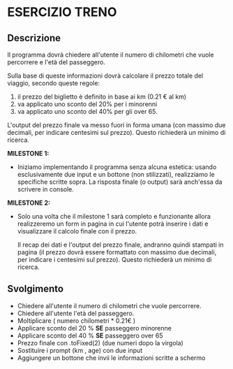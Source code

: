 # ESERCIZIO TRENO

## Descrizione

Il programma dovrà chiedere all'utente il numero di chilometri che vuole percorrere e l'età del passeggero.

Sulla base di queste informazioni dovrà calcolare il prezzo totale del viaggio, secondo queste regole:

1. il prezzo del biglietto è definito in base ai km (0.21 € al km)
2. va applicato uno sconto del 20% per i minorenni
3. va applicato uno sconto del 40% per gli over 65.

L'output del prezzo finale va messo fuori in forma umana (con massimo due decimali, per indicare centesimi sul prezzo). Questo richiederà un minimo di ricerca.

**MILESTONE 1:**

- Iniziamo implementando il programma senza alcuna estetica: usando esclusivamente due input e un bottone (non stilizzati), realizziamo le specifiche scritte sopra. La risposta finale (o output) sarà anch'essa da scrivere in console.

**MILESTONE 2:**

- Solo una volta che il milestone 1 sarà completo e funzionante allora realizzeremo un form in pagina in cui l'utente potrà inserire i dati e visualizzare il calcolo finale con il prezzo.

  Il recap dei dati e l'output del prezzo finale, andranno quindi stampati in pagina (il prezzo dovrà essere formattato con massimo due decimali, per indicare i centesimi sul prezzo). Questo richiederà un minimo di ricerca.

## Svolgimento

- Chiedere all'utente il numero di chilometri che vuole percorrere.
- Chiedere all'utente l'età del passeggero.
- Moltiplicare ( numero chilometri \* 0.21€ )
- Applicare sconto del 20 % **SE** passeggero minorenne
- Applicare sconto del 40 % **SE** passeggero over 65
- Prezzo finale con .toFixed(2) (due numeri dopo la virgola)
- Sostituire i prompt (km , age) con due input
- Aggiungere un bottone che invii le informazioni scritte a schermo
